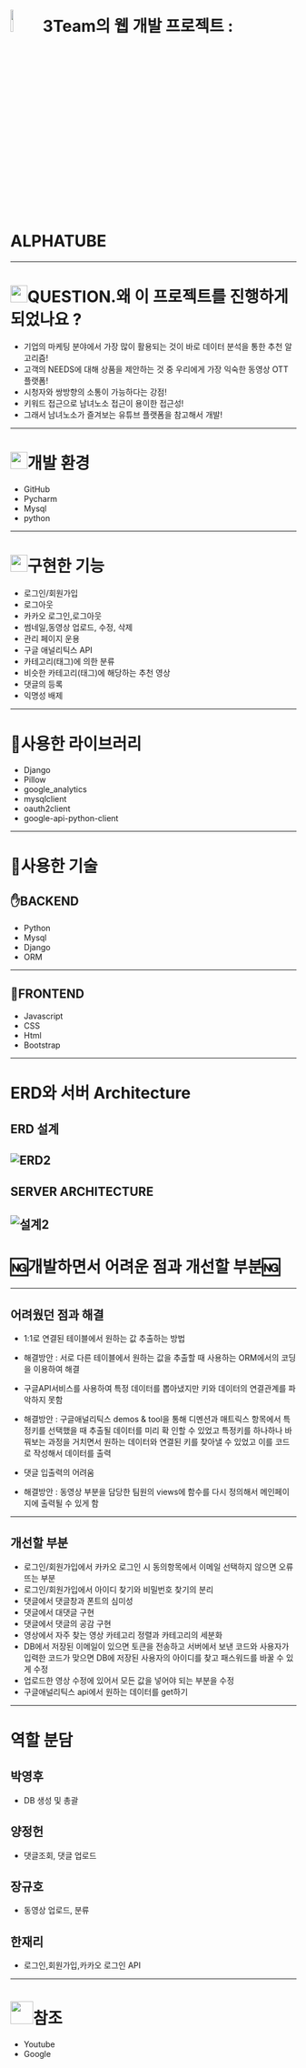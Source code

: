 # <img src="https://cdn.emojidex.com/emoji/seal/youtube.png" width=10% height=10%> 3Team의 웹 개발 프로젝트 : ALPHATUBE 
--------------------------------------
# <img src="https://pic.sopili.net/pub/emoji/twitter/2/72x72/2049.png" width=30 height=30>QUESTION.왜 이 프로젝트를 진행하게 되었나요 ? #
+ 기업의 마케팅 분야에서 가장 많이 활용되는 것이 바로 데이터 분석을 통한 추천 알고리즘!
+ 고객의 NEEDS에 대해 상품을 제안하는 것 중 우리에게 가장 익숙한 동영상 OTT 플랫폼!
+ 시청자와 쌍방향의 소통이 가능하다는 강점!
+ 키워드 접근으로 남녀노소 접근이 용이한 접근성!
+ 그래서 남녀노소가 즐겨보는 유튜브 플랫폼을 참고해서 개발!
--------------------------------------
 # <img src="https://pic.sopili.net/pub/emoji/twitter/2/72x72/1f4bb.png" width=30 height=30>개발 환경 #
+ GitHub
+ Pycharm
+ Mysql
+ python
----------------------------------------
# <img src="https://pic.sopili.net/pub/emoji/twitter/2/72x72/1f5d2.png" width=30 height=30>구현한 기능 #
+ 로그인/회원가입
+ 로그아웃
+ 카카오 로그인,로그아웃
+ 썸네일,동영상 업로드, 수정, 삭제
+ 관리 페이지 운용
+ 구글 애널리틱스 API
+ 카테고리(태그)에 의한 분류
+ 비슷한 카테고리(태그)에 해당하는 추천 영상
+ 댓글의 등록
+ 익명성 배제

------------------------------------
# 📂사용한 라이브러리 #
+ Django
+ Pillow
+ google_analytics
+ mysqlclient
+ oauth2client
+ google-api-python-client
-------------------------------------
# 📓사용한 기술 #
## ✋BACKEND ##
+ Python
+ Mysql
+ Django
+ ORM
-------------
## 🤚FRONTEND ##
+ Javascript
+ CSS
+ Html
+ Bootstrap
--------------------------------------
# ERD와 서버 Architecture #
## ERD 설계 ##
![ERD2](https://user-images.githubusercontent.com/97925049/151479511-95b8a7c3-e5fd-47e2-9279-3b65d798146d.png)
-----------------
## SERVER ARCHITECTURE ##
![설계2](https://user-images.githubusercontent.com/97925049/151489524-b7896e48-11f5-49ef-9225-515ee383f3f9.png)
-----------------------------------
# 🆖개발하면서 어려운 점과 개선할 부분🆖 #
--------------------------------
## 어려웠던 점과 해결 ##
+ 1:1로 연결된 테이블에서 원하는 값 추출하는 방법
* 해결방안 : 서로 다른 테이블에서 원하는 값을 추출할 때 사용하는 ORM에서의 코딩을 이용하여 해결
+ 구글API서비스를 사용하여 특정 데이터를 뽑아냈지만 키와 데이터의 연결관계를 파악하지 못함
* 해결방안 : 구글애널리틱스 demos & tool을 통해 디멘션과 매트릭스 항목에서 특정키를 선택했을 때 추출될 데이터를 미리 확
인할 수 있었고 특정키를 하나하나 바꿔보는 과정을 거치면서 원하는 데이터와
연결된 키를 찾아낼 수 있었고 이를 코드로 작성해서 데이터를 출력
+ 댓글 입출력의 어려움
* 해결방안 : 동영상 부분을 담당한 팀원의 views에 함수를 다시 정의해서 메인페이지에 출력될 수 있게 함
---------------
## 개선할 부분 ##
+ 로그인/회원가입에서 카카오 로그인 시 동의항목에서 이메일 선택하지 않으면 오류뜨는 부분
+ 로그인/회원가입에서 아이디 찾기와 비밀번호 찾기의 분리
+ 댓글에서 댓글창과 폰트의 심미성
+ 댓글에서 대댓글 구현
+ 댓글에서 댓글의 공감 구현
+ 영상에서 자주 찾는 영상 카테고리 정렬과 카테고리의 세분화
+ DB에서 저장된 이메일이 있으면 토큰을 전송하고 서버에서 보낸 코드와 사용자가 입력한 코드가 맞으면 DB에 저장된 사용자의 아이디를 찾고 패스워드를 바꿀 수 있게 수정
+ 업로드한 영상 수정에 있어서 모든 값을 넣어야 되는 부분을 수정
+ 구글애널리틱스 api에서 원하는 데이터를 get하기
---------------------------
# 역할 분담 #
## 박영후 ##
+ DB 생성 및 총괄
## 양정헌 ##
+ 댓글조회, 댓글 업로드
## 장규호 ##
+ 동영상 업로드, 분류
## 한재리 ##
+ 로그인,회원가입,카카오 로그인 API
--------------------------
# <img src="https://pic.sopili.net/pub/emoji/twitter/2/72x72/231b.png" width=40 height=40>참조
+ Youtube
+ Google
